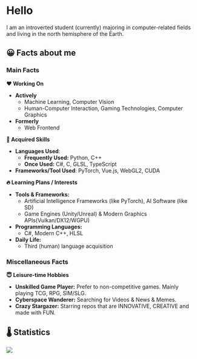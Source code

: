 #  Hello
I am an introverted student (currently) majoring in computer-related fields and living in the north hemisphere of the Earth.

## 😀 Facts about me
### Main Facts
**❤ Working On**
- **Actively**
  - Machine Learning, Computer Vision
  - Human-Computer Interaction, Gaming Technologies, Computer Graphics
- **Formerly**
  - Web Frontend

**🌟 Acquired Skills**

- **Languages Used**:
  - **Frequently Used:** Python, C++
  - **Once Used:** C\#, C, GLSL, TypeScript
- **Frameworks/Tool Used**: PyTorch, Vue.js, WebGL2, CUDA

**🔥 Learning Plans / Interests**

- **Tools & Frameworks:**
  - Artificial Intelligence Frameworks (like PyTorch), AI Software (like SD)
  - Game Engines (Unity/Unreal) & Modern Graphics APIs(Vulkan/DX12/WGPU)
- **Programming Languages:**
  - C\#, Modern C++, HLSL
- **Daily Life:**
  - Third (human) language acquisition

### Miscellaneous Facts

**😇 Leisure-time Hobbies**
- **Unskilled Game Player:** Prefer to non-competitive games. Mainly playing TCG, RPG, SIM/SLG. 
- **Cyberspace Wanderer:** Searching for Videos & News & Memes.
- **Crazy Stargazer:** Starring repos that are INNOVATIVE, CREATIVE and made with FUN.

## 🌡 Statistics<br/>
![](https://github-readme-stats.vercel.app/api/top-langs/?username=aeroraven&line_height=21&theme=vue&layout=compact&langs_count=16)



